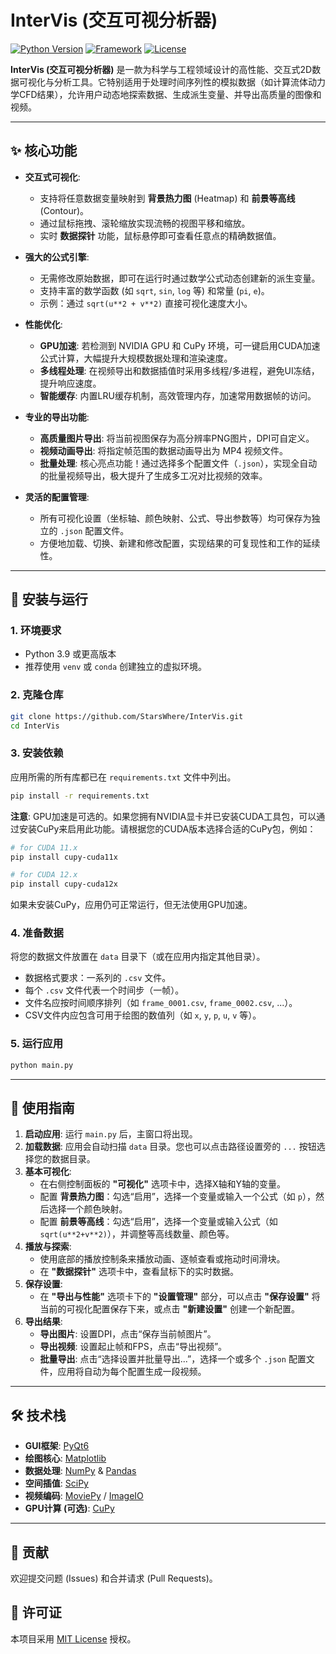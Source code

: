 # InterVis (交互可视分析器)

[![Python Version](https://img.shields.io/badge/Python-3.9%2B-blue.svg)](https://www.python.org/)
[![Framework](https://img.shields.io/badge/Framework-PyQt6-green.svg)](https://riverbankcomputing.com/software/pyqt/)
[![License](https://img.shields.io/badge/License-MIT-yellow.svg)](LICENSE)

**InterVis (交互可视分析器)** 是一款为科学与工程领域设计的高性能、交互式2D数据可视化与分析工具。它特别适用于处理时间序列性的模拟数据（如计算流体动力学CFD结果），允许用户动态地探索数据、生成派生变量、并导出高质量的图像和视频。


---

## ✨ 核心功能

*   **交互式可视化**:
    *   支持将任意数据变量映射到 **背景热力图** (Heatmap) 和 **前景等高线** (Contour)。
    *   通过鼠标拖拽、滚轮缩放实现流畅的视图平移和缩放。
    *   实时 **数据探针** 功能，鼠标悬停即可查看任意点的精确数据值。

*   **强大的公式引擎**:
    *   无需修改原始数据，即可在运行时通过数学公式动态创建新的派生变量。
    *   支持丰富的数学函数 (如 `sqrt`, `sin`, `log` 等) 和常量 (`pi`, `e`)。
    *   示例：通过 `sqrt(u**2 + v**2)` 直接可视化速度大小。

*   **性能优化**:
    *   **GPU加速**: 若检测到 NVIDIA GPU 和 CuPy 环境，可一键启用CUDA加速公式计算，大幅提升大规模数据处理和渲染速度。
    *   **多线程处理**: 在视频导出和数据插值时采用多线程/多进程，避免UI冻结，提升响应速度。
    *   **智能缓存**: 内置LRU缓存机制，高效管理内存，加速常用数据帧的访问。

*   **专业的导出功能**:
    *   **高质量图片导出**: 将当前视图保存为高分辨率PNG图片，DPI可自定义。
    *   **视频动画导出**: 将指定帧范围的数据动画导出为 MP4 视频文件。
    *   **批量处理**: 核心亮点功能！通过选择多个配置文件（`.json`），实现全自动的批量视频导出，极大提升了生成多工况对比视频的效率。

*   **灵活的配置管理**:
    *   所有可视化设置（坐标轴、颜色映射、公式、导出参数等）均可保存为独立的 `.json` 配置文件。
    *   方便地加载、切换、新建和修改配置，实现结果的可复现性和工作的延续性。

---

## 🔧 安装与运行

### 1. 环境要求
*   Python 3.9 或更高版本
*   推荐使用 `venv` 或 `conda` 创建独立的虚拟环境。

### 2. 克隆仓库
```bash
git clone https://github.com/StarsWhere/InterVis.git
cd InterVis
```

### 3. 安装依赖
应用所需的所有库都已在 `requirements.txt` 文件中列出。
```bash
pip install -r requirements.txt
```
**注意**: GPU加速是可选的。如果您拥有NVIDIA显卡并已安装CUDA工具包，可以通过安装CuPy来启用此功能。请根据您的CUDA版本选择合适的CuPy包，例如：
```bash
# for CUDA 11.x
pip install cupy-cuda11x

# for CUDA 12.x
pip install cupy-cuda12x
```
如果未安装CuPy，应用仍可正常运行，但无法使用GPU加速。

### 4. 准备数据
将您的数据文件放置在 `data` 目录下（或在应用内指定其他目录）。
*   数据格式要求：一系列的 `.csv` 文件。
*   每个 `.csv` 文件代表一个时间步（一帧）。
*   文件名应按时间顺序排列（如 `frame_0001.csv`, `frame_0002.csv`, ...）。
*   CSV文件内应包含可用于绘图的数值列（如 `x`, `y`, `p`, `u`, `v` 等）。

### 5. 运行应用
```bash
python main.py
```

---

## 🚀 使用指南

1.  **启动应用**: 运行 `main.py` 后，主窗口将出现。
2.  **加载数据**: 应用会自动扫描 `data` 目录。您也可以点击路径设置旁的 `...` 按钮选择您的数据目录。
3.  **基本可视化**:
    *   在右侧控制面板的 **"可视化"** 选项卡中，选择X轴和Y轴的变量。
    *   配置 **背景热力图**：勾选“启用”，选择一个变量或输入一个公式（如 `p`），然后选择一个颜色映射。
    *   配置 **前景等高线**：勾选“启用”，选择一个变量或输入公式（如 `sqrt(u**2+v**2)`），并调整等高线数量、颜色等。
4.  **播放与探索**:
    *   使用底部的播放控制条来播放动画、逐帧查看或拖动时间滑块。
    *   在 **"数据探针"** 选项卡中，查看鼠标下的实时数据。
5.  **保存设置**:
    *   在 **"导出与性能"** 选项卡下的 **"设置管理"** 部分，可以点击 **"保存设置"** 将当前的可视化配置保存下来，或点击 **"新建设置"** 创建一个新配置。
6.  **导出结果**:
    *   **导出图片**: 设置DPI，点击“保存当前帧图片”。
    *   **导出视频**: 设置起止帧和FPS，点击“导出视频”。
    *   **批量导出**: 点击“选择设置并批量导出...”，选择一个或多个 `.json` 配置文件，应用将自动为每个配置生成一段视频。

---

## 🛠️ 技术栈

*   **GUI框架**: [PyQt6](https://riverbankcomputing.com/software/pyqt/)
*   **绘图核心**: [Matplotlib](https://matplotlib.org/)
*   **数据处理**: [NumPy](https://numpy.org/) & [Pandas](https://pandas.pydata.org/)
*   **空间插值**: [SciPy](https://scipy.org/)
*   **视频编码**: [MoviePy](https://zulko.github.io/moviepy/) / [ImageIO](https://imageio.github.io/)
*   **GPU计算 (可选)**: [CuPy](https://cupy.dev/)

---

## 🤝 贡献

欢迎提交问题 (Issues) 和合并请求 (Pull Requests)。

## 📜 许可证

本项目采用 [MIT License](LICENSE) 授权。